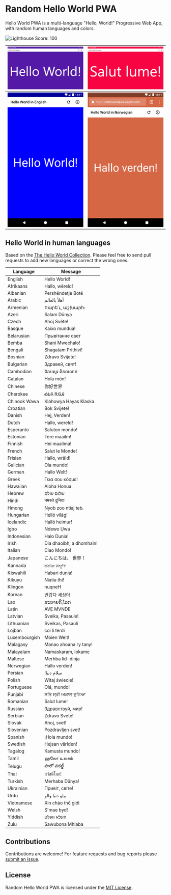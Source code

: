 # Random Hello World PWA

Hello World PWA is a multi-language "Hello, World!" Progressive Web App, with random human languages and colors.

![Lighthouse Score: 100](https://img.shields.io/badge/lighthouse-100-brightgreen.svg)

| [![Random Hello World PWA, English, Windows 10 screenshot](repo-assets/screenshot-random-hello-world-pwa-english-win10.png)](repo-assets/screenshot-random-hello-world-pwa-english-win10.png) | [![Random Hello World PWA Romanian screenshot](repo-assets/screenshot-random-hello-world-pwa-romanian-win10.png)](repo-assets/screenshot-random-hello-world-pwa-romanian-win10.png) |
| ------------- | ------------ |
| [![Random Hello World PWA, English, Android screenshot](repo-assets/screenshot-random-hello-world-pwa-english-android.png)](repo-assets/screenshot-random-hello-world-pwa-english-android.png) | [![Random Hello World PWA, Norwegian, Android screenshot](repo-assets/screenshot-random-hello-world-pwa-norwegian-android.png)](repo-assets/screenshot-random-hello-world-pwa-norwegian-android.png) |


## Hello World in human languages

Based on the [The Hello World Collection](https://helloworldcollection.github.io/). Please feel free to send pull requests to add new languages or correct the wrong ones.

| Language      | Message      |
| ------------- | ------------ |
| English       | Hello World! |
| Afrikaans     | Hallo, wêreld! |
| Albanian      | Pershëndetje Botë |
| Arabic        | أهلاً بالعالم |
| Armenian      | Բարե՛ւ, աշխարհ։ |
| Azeri         | Salam Dünya |
| Czech         | Ahoj Světe! |
| Basque        | Kaixo mundua! |
| Belarusian    | Прывітанне свет |
| Bemba         | Shani Mwechalo! |
| Bengali       | Shagatam Prithivi! |
| Bosnian       | Zdravo Svijete! |
| Bulgarian     | Здравей, свят! |
| Cambodian     | ជំរាបសួរ ពិភពលោក |
| Catalan       | Hola món! |
| Chinese       | 你好世界 |
| Cherokee      | ᎣᏏᏲ ᎡᎶᎯ |
| Chinook Wawa  | Klahowya Hayas Klaska |
| Croatian      | Bok Svijete! |
| Danish        | Hej, Verden! |
| Dutch         | Hallo, wereld! |
| Esperanto     | Saluton mondo! |
| Estonian      | Tere maailm! |
| Finnish       | Hei maailma! |
| French        | Salut le Monde! |
| Frisian       | Hallo, wrâld! |
| Galician      | Ola mundo! |
| German        | Hallo Welt! |
| Greek         | Γεια σου κόσμε! |
| Hawaiian      | Aloha Honua |
| Hebrew        | שלום עולם |
| Hindi         | नमस्ते दुनिया |
| Hmong         | Nyob zoo ntiaj teb. |
| Hungarian     | Helló világ! |
| Icelandic     | Halló heimur! |
| Igbo          | Ndewo Ụwa |
| Indonesian    | Halo Dunia! |
| Irish         | Dia dhaoibh, a dhomhain! |
| Italian       | Ciao Mondo! |
| Japanese      | こんにちは、 世界！ |
| Kannada       | ಹಲೋ ವರ್ಲ್ಡ್ |
| Kiswahili     | Habari dunia! |
| Kikuyu        | Niatia thi! |
| Klingon       | nuqneH |
| Korean        | 반갑다 세상아 |
| Lao           | ສະບາຍດີ,ໂລກ |
| Latin         | AVE MVNDE |
| Latvian       | Sveika, Pasaule! |
| Lithuanian    | Sveikas, Pasauli |
| Lojban        | coi li terdi |
| Luxembourgish | Moien Welt! |
| Malagasy      | Manao ahoana ry tany! |
| Malayalam     | Namaskaram, lokame |
| Maltese       | Merhba lid-dinja |
| Norwegian     | Hallo verden! |
| Persian       | !سلام دنیا |
| Polish        | Witaj świecie! |
| Portuguese    | Olá, mundo! |
| Punjabi       | ਸਤਿ ਸ੍ਰੀ ਅਕਾਲ ਦੁਨਿਆ |
| Romanian      | Salut lume! |
| Russian       | Здравствуй, мир! |
| Serbian       | Zdravo Svete! |
| Slovak        | Ahoj, svet! |
| Slovenian     | Pozdravljen svet! |
| Spanish       | ¡Hola mundo! |
| Swedish       | Hejsan världen! |
| Tagalog       | Kamusta mundo! |
| Tamil         | ஹலோ உலகம் |
| Telugu        | హలో వరల్డ్ |
| Thai          | สวัสดีโลก! |
| Turkish       | Merhaba Dünya! |
| Ukrainian     | Привiт, свiте! |
| Urdu          | ہیلو دنیا والو |
| Vietnamese    | Xin chào thế giới |
| Welsh         | S'mae byd! |
| Yiddish       | העלא וועלט |
| Zulu          | Sawubona Mhlaba |

## Contributions

Contributions are welcome! For feature requests and bug reports please [submit an issue](https://github.com/TecdropArchive/random-hello-world-pwa/issues).


## License

Random Hello World PWA is licensed under the [MIT License](LICENSE).

